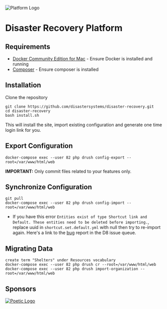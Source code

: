 ![Platform Logo](https://s3.amazonaws.com/disastersystems/platform-logo.png)

# Disaster Recovery Platform

## Requirements
- [Docker Community Edition for Mac](https://store.docker.com/editions/community/docker-ce-desktop-mac) - Ensure Docker is installed and running
- [Composer](https://getcomposer.org/) - Ensure composer is installed

## Installation

Clone the repository
```
git clone https://github.com/disastersystems/disaster-recovery.git
cd disaster-recovery
bash install.sh
```

This will install the site, import existing configuration and generate one time login link for you.

## Export Configuration

```
docker-compose exec --user 82 php drush config-export --root=/var/www/html/web
```

**IMPORTANT:** Only commit files related to your features only.

## Synchronize Configuration

```
git pull
docker-compose exec --user 82 php drush config-import --root=/var/www/html/web
```

- If you have this error `Entities exist of type Shortcut link and Default. These entities need to be deleted before importing.`, replace uuid in `shortcut.set.default.yml` with null then try to re-import again. Here's a link to the [bug](https://www.drupal.org/node/2583113) report in the D8 issue queue.

## Migrating Data
```
create term "Shelters" under Resources vocabulary
docker-compose exec --user 82 php drush cr --root=/var/www/html/web
docker-compose exec --user 82 php drush import-organization --root=/var/www/html/web
```

## Sponsors

[![Poetic Logo](https://s3.amazonaws.com/disastersystems/poetic-logo-med.png)](https://poeticsystems.com)
